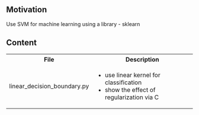 <h2>Motivation</h2>
Use SVM for machine learning using a library - sklearn

<h2>Content</h2>
<table>
  <tr>
    <th>File</th>
    <th>Description</th>
  </tr>
  <tr>
    <td>linear_decision_boundary.py</td>
    <td>
    <ul>
    <li>use linear kernel for classification</li>
    <li>show the effect of regularization via C</li>
  </tr>
</table>
